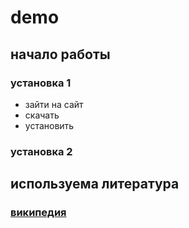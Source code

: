 # demo
## начало работы
### установка 1
* зайти на сайт
* скачать 
* установить
### установка 2
## используема литература 
### [википедия](https://ru.wikipedia.org/wiki/%D0%97%D0%B0%D0%B3%D0%BB%D0%B0%D0%B2%D0%BD%D0%B0%D1%8F_%D1%81%D1%82%D1%80%D0%B0%D0%BD%D0%B8%D1%86%D0%B0)
